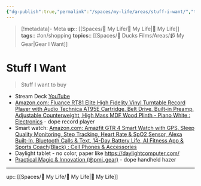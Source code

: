 ```yaml
---
{"dg-publish":true,"permalink":"/spaces/my-life/areas/stuff-i-want/","title":"Stuff I Want"}
---
```


> [!metadata]- Meta
> **up**:: [[Spaces/🤘 My Life/🤘 My Life\|🤘 My Life]]
> **tags**::  #on/shopping
> **topics**:: [[Spaces/🦆 Ducks Films/Areas/📹 My Gear\|Gear I Want]]


# Stuff I Want

> Stuff I want to buy

- Stream Deck [YouTube](https://youtu.be/I2oQRo3k3to)
- [Amazon.com: Fluance RT81 Elite High Fidelity Vinyl Turntable Record Player with Audio Technica AT95E Cartridge, Belt Drive, Built-in Preamp, Adjustable Counterweight, High Mass MDF Wood Plinth - Piano White : Electronics](https://www.amazon.com/dp/B0961BP3F1?ref_=cm_sw_r_apin_dp_KHQ7GJ0S2BJ8VABF30MK) - dope record player
- Smart watch: [Amazon.com: Amazfit GTR 4 Smart Watch with GPS, Sleep Quality Monitoring, Step Tracking, Heart Rate & SpO2 Sensor, Alexa Built-In, Bluetooth Calls & Text, 14-Day Battery Life, AI Fitness App & Sports Coach(Black) : Cell Phones & Accessories](https://a.co/d/0WR0IGB)
- Daylight tablet - no color, paper like https://daylightcomputer.com/
- [Practical Magic & Innovation (@pmi\_gear)](https://www.instagram.com/pmi_gear?igsh=aDE3Z2JqNDE0eWhu) - dope handheld hazer

---
up:: [[Spaces/🤘 My Life/🤘 My Life\|🤘 My Life]]

